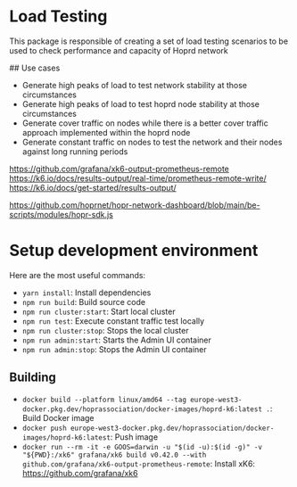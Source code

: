 # Load Testing

This package is responsible of creating a set of load testing scenarios to be used to check performance and capacity of Hoprd network

## Use cases

- Generate high peaks of load to test network stability at those circumstances
- Generate high peaks of load to test hoprd node stability at those circumstances
- Generate cover traffic on nodes while there is a better cover traffic approach implemented within the hoprd node
- Generate constant traffic on nodes to test the network and their nodes against long running periods

https://github.com/grafana/xk6-output-prometheus-remote
https://k6.io/docs/results-output/real-time/prometheus-remote-write/
https://k6.io/docs/get-started/results-output/

https://github.com/hoprnet/hopr-network-dashboard/blob/main/be-scripts/modules/hopr-sdk.js

# Setup development environment

Here are the most useful commands:

- `yarn install`: Install dependencies
- `npm run build`: Build source code
- `npm run cluster:start`: Start local cluster
- `npm run test`: Execute constant traffic test locally
- `npm run cluster:stop`: Stops the local cluster
- `npm run admin:start`: Starts the Admin UI container
- `npm run admin:stop`: Stops the Admin UI container


## Building

- `docker build --platform linux/amd64 --tag europe-west3-docker.pkg.dev/hoprassociation/docker-images/hoprd-k6:latest .`: Build Docker image
- `docker push europe-west3-docker.pkg.dev/hoprassociation/docker-images/hoprd-k6:latest`: Push image
- `docker run --rm -it -e GOOS=darwin -u "$(id -u):$(id -g)" -v "${PWD}:/xk6" grafana/xk6 build v0.42.0 --with github.com/grafana/xk6-output-prometheus-remote`: Install xK6: https://github.com/grafana/xk6
